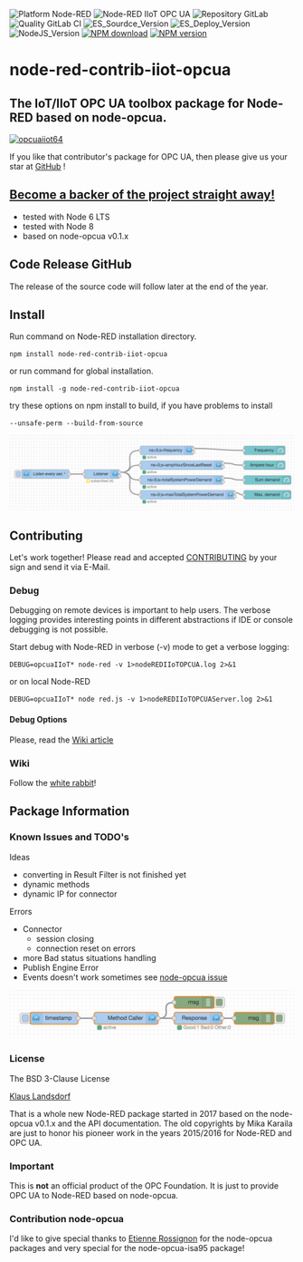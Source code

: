 ![Platform Node-RED](http://b.repl.ca/v1/Platform-Node--RED-red.png)
![Node-RED IIoT OPC UA](http://b.repl.ca/v1/Node--RED-IIoT_OPC_UA-blue.png)
![Repository GitLab](http://b.repl.ca/v1/Repository-GitLab-orange.png)
![Quality GitLab CI](http://b.repl.ca/v1/Quality-GitLab_CI_and_CD-green.png)
![ES_Sourdce_Version](http://b.repl.ca/v1/JS_Source-ES6-yellow.png)
![ES_Deploy_Version](http://b.repl.ca/v1/JS_Deploy-ES2015-yellow.png)
![NodeJS_Version](http://b.repl.ca/v1/NodeJS-6.x-green.png)
[![NPM download](https://img.shields.io/npm/dm/node-red-contrib-iiot-opcua.svg)](http://www.npm-stats.com/~packages/node-red-contrib-iiot-opcua)
[![NPM version](https://badge.fury.io/js/node-red-contrib-iiot-opcua.png)](https://www.npmjs.com/package/node-red-contrib-iiot-opcua)

# node-red-contrib-iiot-opcua 

## The IoT/IIoT OPC UA toolbox package for Node-RED based on node-opcua.

[![opcuaiiot64](images/opcua-iiot-logo64-glass.png)](https://www.npmjs.com/package/node-red-contrib-iiot-opcua )

If you like that contributor's package for OPC UA, then please give us your star at [GitHub][3] !

## [Become a backer of the project straight away!][2]

* tested with Node 6 LTS
* tested with Node 8
* based on node-opcua v0.1.x

## Code Release GitHub

The release of the source code will follow later at the end of the year.

## Install

Run command on Node-RED installation directory.

	npm install node-red-contrib-iiot-opcua 

or run command for global installation.

	npm install -g node-red-contrib-iiot-opcua 

try these options on npm install to build, if you have problems to install

    --unsafe-perm --build-from-source
    
![Flow Example](images/opcua-iiot-v109s2.png)
  
## Contributing

Let's work together! 
Please read and accepted [CONTRIBUTING](CONTRIBUTING.md) by your sign and send it via E-Mail.

### Debug

Debugging on remote devices is important to help users. The verbose logging
provides interesting points in different abstractions if IDE or console debugging is not possible.

Start debug with Node-RED in verbose (-v) mode to get a verbose logging:

    DEBUG=opcuaIIoT* node-red -v 1>nodeREDIIoTOPCUA.log 2>&1

or on local Node-RED
    
    DEBUG=opcuaIIoT* node red.js -v 1>nodeREDIIoTOPCUAServer.log 2>&1

#### Debug Options

Please, read the [Wiki article][7]
    
### Wiki

Follow the [white rabbit][4]!

## Package Information

### Known Issues and TODO's

Ideas
* converting in Result Filter is not finished yet
* dynamic methods
* dynamic IP for connector

Errors
* Connector
    * session closing
    * connection reset on errors
* more Bad status situations handling
* Publish Engine Error
* Events doesn't work sometimes see [node-opcua issue][8]

![Flow Example](images/opcua-iiot-v109.png)

### License

The BSD 3-Clause License

[Klaus Landsdorf][1]

That is a whole new Node-RED package started in 2017 based on the node-opcua v0.1.x and the API documentation.
The old copyrights by Mika Karaila are just to honor his pioneer work in the years 2015/2016 for Node-RED and OPC UA.

### Important

This is **not** an official product of the OPC Foundation.
It is just to provide OPC UA to Node-RED based on node-opcua.

### Contribution node-opcua

I'd like to give special thanks to [Etienne Rossignon][6] 
for the node-opcua packages and very special for the node-opcua-isa95 package! 

[1]:https://bianco-royal.cloud/
[2]:https://bianco-royal.cloud/supporter/
[3]:https://github.com/biancode/node-red-iiot-opcua-publicbeta
[4]:https://github.com/biancode/node-red-iiot-opcua-publicbeta/wiki
[5]:https://github.com/node-opcua/node-opcua/commit/fa0efb772353adbc901f47d8787a13597d595cd7
[6]:https://github.com/erossignon
[7]:https://github.com/biancode/node-red-iiot-opcua-publicbeta/wiki/DEBUG
[8]:https://github.com/node-opcua/node-opcua/issues/340
